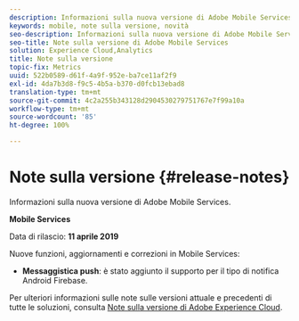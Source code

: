 ```yaml
---
description: Informazioni sulla nuova versione di Adobe Mobile Services.
keywords: mobile, note sulla versione, novità
seo-description: Informazioni sulla nuova versione di Adobe Mobile Services.
seo-title: Note sulla versione di Adobe Mobile Services
solution: Experience Cloud,Analytics
title: Note sulla versione
topic-fix: Metrics
uuid: 522b0589-d61f-4a9f-952e-ba7ce11af2f9
exl-id: 4da7b3d8-f9c5-4b5a-b370-d0fcb13ebad8
translation-type: tm+mt
source-git-commit: 4c2a255b343128d2904530279751767e7f99a10a
workflow-type: tm+mt
source-wordcount: '85'
ht-degree: 100%

---
```


# Note sulla versione {#release-notes}

Informazioni sulla nuova versione di Adobe Mobile Services.

**Mobile Services**

Data di rilascio: **11 aprile 2019**

Nuove funzioni, aggiornamenti e correzioni in Mobile Services:

* **Messaggistica push**: è stato aggiunto il supporto per il tipo di notifica Android Firebase.

Per ulteriori informazioni sulle note sulle versioni attuale e precedenti di tutte le soluzioni, consulta [Note sulla versione di Adobe Experience Cloud](https://docs.adobe.com/content/help/it-IT/release-notes/experience-cloud/current.html).
